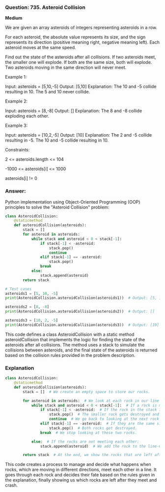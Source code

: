 ### Question: 735. Asteroid Collision

**Medium**

We are given an array asteroids of integers representing asteroids in a row.

For each asteroid, the absolute value represents its size, and the sign represents its direction (positive meaning right, negative meaning left). Each asteroid moves at the same speed.

Find out the state of the asteroids after all collisions. If two asteroids meet, the smaller one will explode. If both are the same size, both will explode. Two asteroids moving in the same direction will never meet.

 

Example 1:

Input: asteroids = [5,10,-5]
Output: [5,10]
Explanation: The 10 and -5 collide resulting in 10. The 5 and 10 never collide.

Example 2:

Input: asteroids = [8,-8]
Output: []
Explanation: The 8 and -8 collide exploding each other.

Example 3:

Input: asteroids = [10,2,-5]
Output: [10]
Explanation: The 2 and -5 collide resulting in -5. The 10 and -5 collide resulting in 10.
 

Constraints:

2 <= asteroids.length <= 104

-1000 <= asteroids[i] <= 1000

asteroids[i] != 0


### Answer:
Python implementation using Object-Oriented Programming (OOP) principles to solve the "Asteroid Collision" problem:
```python
class AsteroidCollision:
    @staticmethod
    def asteroidCollision(asteroids):
        stack = []
        for asteroid in asteroids:
            while stack and asteroid < 0 < stack[-1]:
                if stack[-1] < -asteroid:
                    stack.pop()
                    continue
                elif stack[-1] == -asteroid:
                    stack.pop()
                break
            else:
                stack.append(asteroid)
        return stack

# Test cases
asteroids1 = [5, 10, -5]
print(AsteroidCollision.asteroidCollision(asteroids1))  # Output: [5, 10]

asteroids2 = [8, -8]
print(AsteroidCollision.asteroidCollision(asteroids2))  # Output: []

asteroids3 = [10, 2, -5]
print(AsteroidCollision.asteroidCollision(asteroids3))  # Output: [10]

```
This code defines a class AsteroidCollision with a static method asteroidCollision that implements the logic for finding the state of the asteroids after all collisions. The method uses a stack to simulate the collisions between asteroids, and the final state of the asteroids is returned based on the collision rules provided in the problem description.

### Explanation 

```python
class AsteroidCollision:
    @staticmethod
    def asteroidCollision(asteroids):
        stack = []  # We create an empty space to store our rocks.

        for asteroid in asteroids:  # We look at each rock in our line of rocks.
            while stack and asteroid < 0 < stack[-1]:  # If a rock is moving left and the one in the stack is moving right:
                if stack[-1] < -asteroid:  # If the rock in the stack is smaller than the current left-moving rock:
                    stack.pop()  # The smaller rock gets destroyed and disappears.
                    continue  # We go back to looking at the next rock in the stack.
                elif stack[-1] == -asteroid:  # If they are the same size:
                    stack.pop()  # Both rocks get destroyed.
                break  # We stop looking at these two rocks.

            else:  # If the rocks are not meeting each other:
                stack.append(asteroid)  # We add the rock to the line-up.

        return stack  # At the end, we show the rocks that are left after all the crashing.

```

This code creates a process to manage and decide what happens when rocks, which are moving in different directions, meet each other in a line. It goes through each rock and decides their fate based on the rules given in the explanation, finally showing us which rocks are left after they meet and crash.




